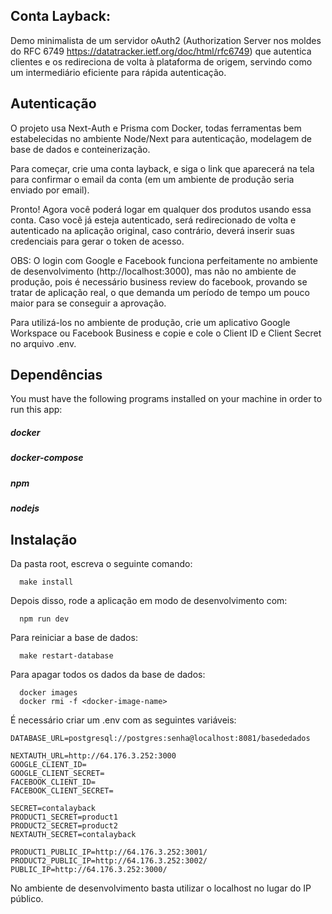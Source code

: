 ## Conta Layback: 

Demo minimalista de um servidor oAuth2 (Authorization Server nos moldes do RFC 6749 https://datatracker.ietf.org/doc/html/rfc6749) que autentica clientes e os redireciona de volta à plataforma de origem, servindo como um intermediário eficiente para rápida autenticação.

## Autenticação

O projeto usa Next-Auth e Prisma com Docker, todas ferramentas bem estabelecidas no ambiente Node/Next para autenticação, modelagem de base de dados e conteinerização.

Para começar, crie uma conta layback, e siga o link que aparecerá na tela para confirmar o email da conta (em um ambiente de produção seria enviado por email). 

Pronto! Agora você poderá logar em qualquer dos produtos usando essa conta. Caso você já esteja autenticado, será redirecionado de volta e autenticado na aplicação original, caso contrário, deverá inserir suas credenciais para gerar o token de acesso.

OBS: O login com Google e Facebook funciona perfeitamente no ambiente de desenvolvimento (http://localhost:3000), mas não no ambiente de produção, pois é necessário business review do facebook, provando se tratar de aplicação real, o que demanda um período de tempo um pouco maior para se conseguir a aprovação.

Para utilizá-los no ambiente de produção, crie um aplicativo Google Workspace ou Facebook Business e copie e cole o Client ID e Client Secret no arquivo .env.

## Dependências

You must have the following programs installed on your machine in order to run this app:

##### docker
##### docker-compose
##### npm
##### nodejs

## Instalação

Da pasta root, escreva o seguinte comando:

```
  make install
```
Depois disso, rode a aplicação em modo de desenvolvimento com:

```
  npm run dev
```

Para reiniciar a base de dados:

```
  make restart-database
```
Para apagar todos os dados da base de dados:
```
  docker images
  docker rmi -f <docker-image-name>
```
É necessário criar um .env com as seguintes variáveis:

```
DATABASE_URL=postgresql://postgres:senha@localhost:8081/basededados

NEXTAUTH_URL=http://64.176.3.252:3000
GOOGLE_CLIENT_ID=
GOOGLE_CLIENT_SECRET=
FACEBOOK_CLIENT_ID=
FACEBOOK_CLIENT_SECRET=

SECRET=contalayback
PRODUCT1_SECRET=product1
PRODUCT2_SECRET=product2
NEXTAUTH_SECRET=contalayback

PRODUCT1_PUBLIC_IP=http://64.176.3.252:3001/
PRODUCT2_PUBLIC_IP=http://64.176.3.252:3002/
PUBLIC_IP=http://64.176.3.252:3000/
```
No ambiente de desenvolvimento basta utilizar o localhost no lugar do IP público.

